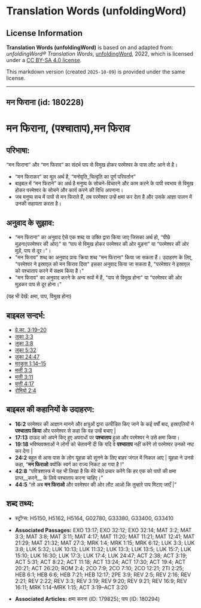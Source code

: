 # Translation Words (unfoldingWord)

## License Information

**Translation Words (unfoldingWord)** is based on and adapted from: _unfoldingWord® Translation Words_, [unfoldingWord](https://unfoldingword.org/utw), 2022, which is licensed under a [CC BY-SA 4.0 license](https://creativecommons.org/licenses/by-sa/4.0/legalcode.en).

This markdown version (created `2025-10-09`) is provided under the same license.



--------------------------------

## मन फिराना (id: 180228)

मन फिराना, (पश्चाताप),मन फिराव
==============================

परिभाषा:
--------

“मन फिराना” और “मन फिराव” का संदर्भ पाप से विमुख होकर परमेश्वर के पास लौट आने से है।

* “मन फिराकर” का मूल अर्थ है, “मनोवृति\_चित्वृति का पूर्ण परिवर्तान”
* बाइबल में “मन फिराने” का अर्थ है मनुष्य के सोचने\-विचारने और काम करने के पापी स्वभाव से विमुख होकर परमेश्वर के सोचने और कार्य करने की विधि अपनाना।
* जब मनुष्य सच में पापों से मन फिराते हैं, तब परमेश्वर उन्हें क्षमा कर देता है और उसके आज्ञा पालन में उनकी सहायता करता है।

अनुवाद के सुझाव:
----------------

* “मन फिराना” का अनुवाद ऐसे एक शब्द या उक्ति द्वारा किया जाए जिसका अर्थ हो, “पीछे मुड़ना(परमेश्वर की ओर)” या “पाप से विमुख होकर परमेश्वर की ओर मुड़ना” या “परमेश्वर की ओर मुड़ें, पाप से दूर।”।
* "मन फिराव" शब्द का अनुवाद प्रायः क्रिया शब्द "मन फिराना" किया जा सकता हैं। उदाहरण के लिए, "परमेश्वर ने इस्राएल को मन फिराव दिया" इसका अनुवाद किया जा सकता है, "परमेश्वर ने इस्राएल को पश्चाताप करने में सक्षम किया है।"
* "मन फिराव" का अनुवाद करने के अन्य रूपों में हैं, "पाप से विमुख होना" या "परमेश्वर की ओर मुड़कर पाप से दूर होना।"

(यह भी देखें: क्षमा, पाप, विमुख होना)

बाइबल सन्दर्भ:
--------------

* [प्रे.का. 3:19–20](https://ref.ly/Acts3:19-Acts3:20)
* [लूका 3:3](https://ref.ly/Luke3:3)
* [लूका 3:8](https://ref.ly/Luke3:8)
* [लूका 5:32](https://ref.ly/Luke5:32)
* [लूका 24:47](https://ref.ly/Luke24:47)
* [मरकुस 1:14–15](https://ref.ly/Mark1:14-Mark1:15)
* [मत्ती 3:3](https://ref.ly/Matt3:3)
* [मत्ती 3:11](https://ref.ly/Matt3:11)
* [मत्ती 4:17](https://ref.ly/Matt4:17)
* [रोमियो 2:4](https://ref.ly/Rom2:4)

बाइबल की कहानियों के उदाहरण:
----------------------------

* **16:2** परमेश्वर की आज्ञान मानने और क्षत्रुओं द्वारा उत्पीडित किए जाने के कई वर्षों बाद, इस्राएलियों ने **पश्चाताप किया** और परमेश्वर से कहा कि वह उन्हें बचाए \|
* **17:13** दाऊद को अपने किए हुए अपराधों पर **पश्चाताप** हुआ और परमेश्वर ने उसे क्षमा किया।
* **19:18** भविष्यवक्ताओं ने लोगों को चेतावनी दी कि यदि वे **पश्चाताप** नहीं करेंगे तो परमेश्वर उनको नष्ट कर देगा \|
* **24:2** बहुत से आस पास के लोग यूहन्ना को सुनने के लिए बाहर जंगल में निकल आए \| यूहन्ना ने उनसे कहा, “**मन फिराओ** क्योंकि स्वर्ग का राज्य निकट आ गया है !”
* **42:8** “पवित्रशास्त्र में यह भी लिखा है कि मेरे चेले प्रचार करेंगे कि हर एक को पापों की क्षमा प्राप्त\_\_करने\_\_ के लिये पश्चाताप करना चाहिए।”
* **44:5** “तो अब **मन फिराओ** और परमेश्वर की ओर लौट आओ कि तुम्हारे पाप मिटाए जाएँ \|”

शब्द तथ्य:
----------

* स्ट्रोंग्स: H5150, H5162, H5164, G02780, G33380, G33400, G33410

* **Associated Passages:** EXO 13:17; EXO 32:12; EXO 32:14; MAT 3:2; MAT 3:3; MAT 3:8; MAT 3:11; MAT 4:17; MAT 11:20; MAT 11:21; MAT 12:41; MAT 21:29; MAT 21:32; MAT 27:3; MRK 1:4; MRK 1:15; MRK 6:12; LUK 3:3; LUK 3:8; LUK 5:32; LUK 10:13; LUK 11:32; LUK 13:3; LUK 13:5; LUK 15:7; LUK 15:10; LUK 16:30; LUK 17:3; LUK 17:4; LUK 24:47; ACT 2:38; ACT 3:19; ACT 5:31; ACT 8:22; ACT 11:18; ACT 13:24; ACT 17:30; ACT 19:4; ACT 20:21; ACT 26:20; ROM 2:4; 2CO 7:9; 2CO 7:10; 2CO 12:21; 2TI 2:25; HEB 6:1; HEB 6:6; HEB 7:21; HEB 12:17; 2PE 3:9; REV 2:5; REV 2:16; REV 2:21; REV 2:22; REV 3:3; REV 3:19; REV 9:20; REV 9:21; REV 16:9; REV 16:11; MRK 1:14–MRK 1:15; ACT 3:19–ACT 3:20
* **Associated Articles:** क्षमा करना (ID: 179825); पाप (ID: 180294)

